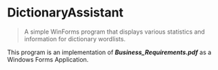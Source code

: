# DictionaryAssistant
>A simple WinForms program that displays various statistics and information for dictionary wordlists.


This program is an implementation of _**Business_Requirements.pdf**_ as a Windows Forms Application.
